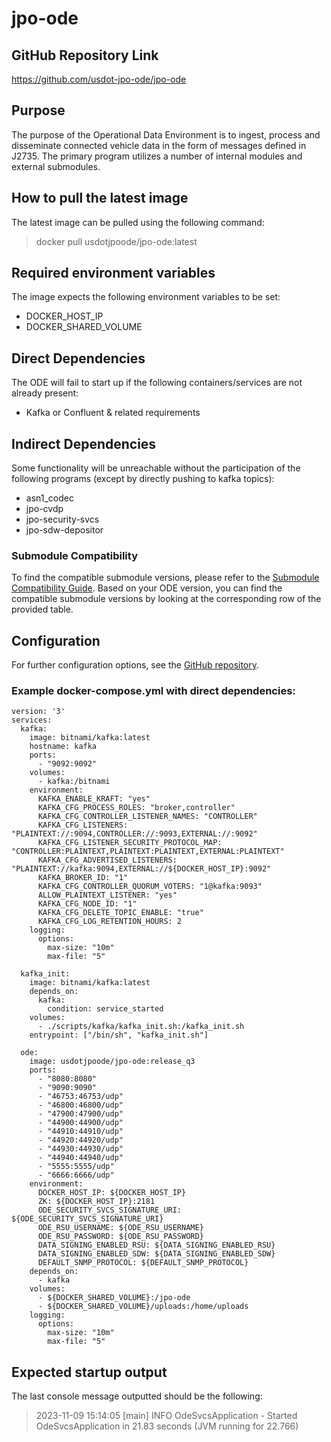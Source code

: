 # jpo-ode

## GitHub Repository Link
https://github.com/usdot-jpo-ode/jpo-ode

## Purpose
The purpose of the Operational Data Environment is to ingest, process and disseminate connected vehicle data in the form of messages defined in J2735. The primary program utilizes a number of internal modules and external submodules.

## How to pull the latest image
The latest image can be pulled using the following command:
> docker pull usdotjpoode/jpo-ode:latest

## Required environment variables
The image expects the following environment variables to be set:
- DOCKER_HOST_IP
- DOCKER_SHARED_VOLUME

## Direct Dependencies
The ODE will fail to start up if the following containers/services are not already present:
- Kafka or Confluent & related requirements

## Indirect Dependencies
Some functionality will be unreachable without the participation of the following programs (except by directly pushing to kafka topics):
- asn1_codec
- jpo-cvdp
- jpo-security-svcs
- jpo-sdw-depositor

### Submodule Compatibility
To find the compatible submodule versions, please refer to the [Submodule Compatibility Guide](https://github.com/CDOT-CV/jpo-ode/blob/dev/docs/compatibility.md). Based on your ODE version, you can find the compatible submodule versions by looking at the corresponding row of the provided table.

## Configuration
For further configuration options, see the [GitHub repository](https://github.com/usdot-jpo-ode/jpo-ode).

### Example docker-compose.yml with direct dependencies:
```
version: '3'
services:
  kafka:
    image: bitnami/kafka:latest
    hostname: kafka
    ports:
      - "9092:9092"
    volumes:
      - kafka:/bitnami
    environment:
      KAFKA_ENABLE_KRAFT: "yes"
      KAFKA_CFG_PROCESS_ROLES: "broker,controller"
      KAFKA_CFG_CONTROLLER_LISTENER_NAMES: "CONTROLLER"
      KAFKA_CFG_LISTENERS: "PLAINTEXT://:9094,CONTROLLER://:9093,EXTERNAL://:9092"
      KAFKA_CFG_LISTENER_SECURITY_PROTOCOL_MAP: "CONTROLLER:PLAINTEXT,PLAINTEXT:PLAINTEXT,EXTERNAL:PLAINTEXT"
      KAFKA_CFG_ADVERTISED_LISTENERS: "PLAINTEXT://kafka:9094,EXTERNAL://${DOCKER_HOST_IP}:9092"
      KAFKA_BROKER_ID: "1"
      KAFKA_CFG_CONTROLLER_QUORUM_VOTERS: "1@kafka:9093"
      ALLOW_PLAINTEXT_LISTENER: "yes"
      KAFKA_CFG_NODE_ID: "1"
      KAFKA_CFG_DELETE_TOPIC_ENABLE: "true"
      KAFKA_CFG_LOG_RETENTION_HOURS: 2
    logging:
      options:
        max-size: "10m"  
        max-file: "5"

  kafka_init:
    image: bitnami/kafka:latest
    depends_on:
      kafka:
        condition: service_started
    volumes:
      - ./scripts/kafka/kafka_init.sh:/kafka_init.sh
    entrypoint: ["/bin/sh", "kafka_init.sh"]

  ode:
    image: usdotjpoode/jpo-ode:release_q3
    ports:
      - "8080:8080"
      - "9090:9090"
      - "46753:46753/udp"
      - "46800:46800/udp"
      - "47900:47900/udp"
      - "44900:44900/udp"
      - "44910:44910/udp"
      - "44920:44920/udp"
      - "44930:44930/udp"
      - "44940:44940/udp"
      - "5555:5555/udp"
      - "6666:6666/udp"
    environment:
      DOCKER_HOST_IP: ${DOCKER_HOST_IP}
      ZK: ${DOCKER_HOST_IP}:2181
      ODE_SECURITY_SVCS_SIGNATURE_URI: ${ODE_SECURITY_SVCS_SIGNATURE_URI}
      ODE_RSU_USERNAME: ${ODE_RSU_USERNAME}
      ODE_RSU_PASSWORD: ${ODE_RSU_PASSWORD}
      DATA_SIGNING_ENABLED_RSU: ${DATA_SIGNING_ENABLED_RSU}
      DATA_SIGNING_ENABLED_SDW: ${DATA_SIGNING_ENABLED_SDW}
      DEFAULT_SNMP_PROTOCOL: ${DEFAULT_SNMP_PROTOCOL}
    depends_on:
      - kafka
    volumes:
      - ${DOCKER_SHARED_VOLUME}:/jpo-ode
      - ${DOCKER_SHARED_VOLUME}/uploads:/home/uploads
    logging:
      options:
        max-size: "10m"
        max-file: "5"
```

## Expected startup output
The last console message outputted should be the following:
> 2023-11-09 15:14:05 [main] INFO  OdeSvcsApplication - Started OdeSvcsApplication in 21.83 seconds (JVM running for 22.766)